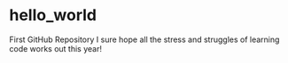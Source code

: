 # hello_world
First GitHub Repository
I sure hope all the stress and struggles of learning code works out this year!

